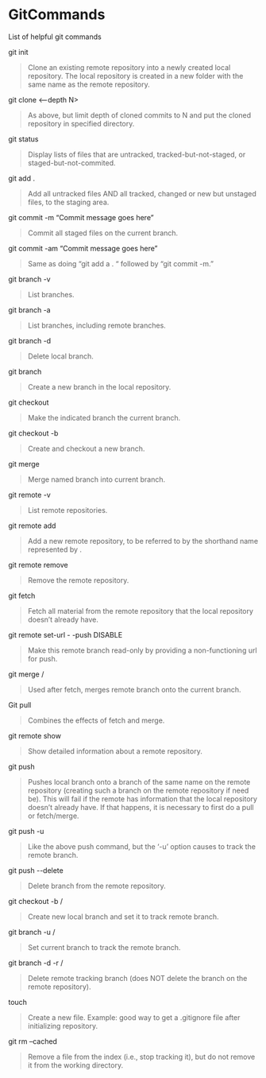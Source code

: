 # GitCommands
List of helpful git commands

git init   
>Clone an existing remote repository into a newly created local repository. The local repository is 
created in a new folder with the same name as the remote repository.


git clone <–depth N> <remote URL> <directory>    
>As above, but limit depth of cloned commits to N and put the cloned repository in specified directory.


git status  
>Display lists of files that are untracked, tracked-but-not-staged, or staged-but-not-commited.


git add .   
>Add all untracked files AND all tracked, changed or new but unstaged files, to the staging area.


git commit -m “Commit message goes here”   
>Commit all staged files on the current branch.


git commit -am “Commit message goes here”   
>Same as doing “git add a . “ followed by “git commit -m.”


git branch -v   
>List branches.


git branch -a   
>List branches, including remote branches.


git branch -d <local branch name>   
>Delete local branch.


git branch <new branch name>   
>Create a new branch in the local repository.


git checkout <branch name>   
>Make the indicated branch the current branch.


git checkout -b <new branch name>   
>Create and checkout a new branch.


git merge <branch name>   
>Merge named branch into current branch.


git remote -v   
>List remote repositories.


git remote add  <remote>  <remote URL>   
>Add a new remote repository, to be referred to by the shorthand name represented by <remote>.


git remote remove <remote>   
>Remove the remote repository.


git fetch <remote>   
>Fetch all material from the remote repository that the local repository doesn’t already have.


git remote set-url  - -push <remote branch> DISABLE   
>Make this remote branch read-only by providing a non-functioning url for push.


git merge <remote>/<remote branch>   
>Used after fetch, merges remote branch onto the current branch.


Git pull <remote>   
>Combines the effects of fetch and merge.


git remote show <remote>   
>Show detailed information about a remote repository.


git push <remote> <branch>   
>Pushes local branch onto a branch of the same name on the remote repository (creating 
such a branch on the remote repository if need be). This will fail if the remote has 
information that the local repository doesn’t already have. If that happens, it is 
necessary to first do a pull or fetch/merge.


git push -u <remote> <branch>   
>Like the above push command, but the ‘-u’ option causes <branch> to track the remote branch.


git push <remote> --delete <branch>   
>Delete branch from the remote repository.


git checkout -b <localbranch>  <remote>/<remotebranch>   
>Create new local branch and set it  to track remote branch.


git branch -u   <remote>/<remotebranch>   
>Set current branch to track the remote branch.


git branch -d -r <remote>/<remotebranch>   
>Delete remote tracking branch (does NOT delete the branch on the remote repository).


touch <newFileName>   
>Create a new file. Example: good way to get a .gitignore file after initializing repository.


git rm –cached <filename>   
>Remove a file from the index (i.e., stop tracking it), but do not remove it from the working directory.


